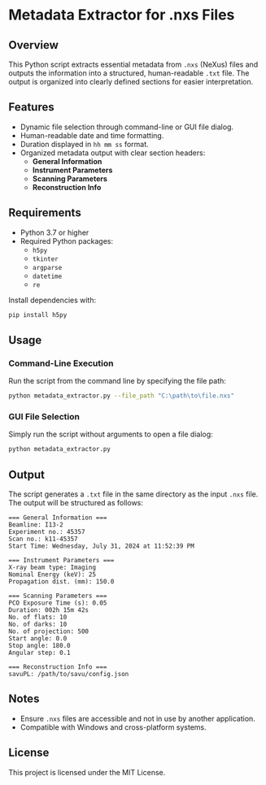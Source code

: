 # Metadata Extractor for .nxs Files

## Overview

This Python script extracts essential metadata from `.nxs` (NeXus) files and outputs the information into a structured, human-readable `.txt` file. The output is organized into clearly defined sections for easier interpretation.

## Features

- Dynamic file selection through command-line or GUI file dialog.
- Human-readable date and time formatting.
- Duration displayed in `hh mm ss` format.
- Organized metadata output with clear section headers:
  - **General Information**
  - **Instrument Parameters**
  - **Scanning Parameters**
  - **Reconstruction Info**

## Requirements

- Python 3.7 or higher
- Required Python packages:
  - `h5py`
  - `tkinter`
  - `argparse`
  - `datetime`
  - `re`

Install dependencies with:

```bash
pip install h5py
```

## Usage

### Command-Line Execution

Run the script from the command line by specifying the file path:

```bash
python metadata_extractor.py --file_path "C:\path\to\file.nxs"
```

### GUI File Selection

Simply run the script without arguments to open a file dialog:

```bash
python metadata_extractor.py
```

## Output

The script generates a `.txt` file in the same directory as the input `.nxs` file. The output will be structured as follows:

```
=== General Information ===
Beamline: I13-2
Experiment no.: 45357
Scan no.: k11-45357
Start Time: Wednesday, July 31, 2024 at 11:52:39 PM

=== Instrument Parameters ===
X-ray beam type: Imaging
Nominal Energy (keV): 25
Propagation dist. (mm): 150.0

=== Scanning Parameters ===
PCO Exposure Time (s): 0.05
Duration: 002h 15m 42s
No. of flats: 10
No. of darks: 10
No. of projection: 500
Start angle: 0.0
Stop angle: 180.0
Angular step: 0.1

=== Reconstruction Info ===
savuPL: /path/to/savu/config.json
```

## Notes

- Ensure `.nxs` files are accessible and not in use by another application.
- Compatible with Windows and cross-platform systems.

## License

This project is licensed under the MIT License.

